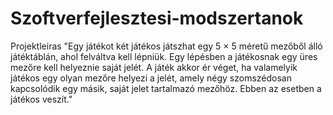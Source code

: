 # Szoftverfejlesztesi-modszertanok

Projektleiras
"Egy játékot két játékos játszhat egy 5 × 5 méretű mezőből álló játéktáblán, ahol felváltva kell lépniük. Egy lépésben a játékosnak egy üres mezőre kell helyeznie saját jelét. A játék akkor ér véget, ha valamelyik játékos egy olyan mezőre helyezi a jelét, amely négy szomszédosan kapcsolódik egy másik, saját jelet tartalmazó mezőhöz. Ebben az esetben a játékos veszít."
